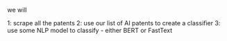 we will 

1: scrape all the patents
2: use our list of AI patents to create a classifier
3: use some NLP model to classify - either BERT or FastText


